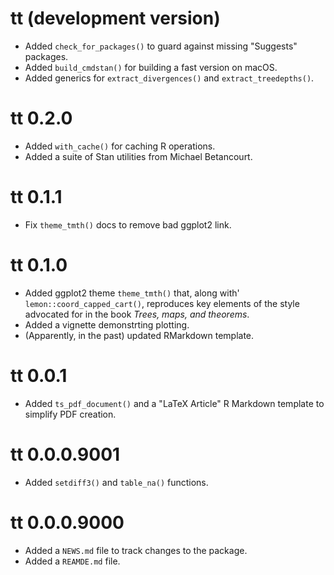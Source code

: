 # tt (development version)

- Added `check_for_packages()` to guard against missing "Suggests" packages.
- Added `build_cmdstan()` for building a fast version on macOS.
- Added generics for `extract_divergences()` and `extract_treedepths()`.

# tt 0.2.0

- Added `with_cache()` for caching R operations.
- Added a suite of Stan utilities from Michael Betancourt.

# tt 0.1.1

- Fix `theme_tmth()` docs to remove bad ggplot2 link.

# tt 0.1.0

- Added ggplot2 theme `theme_tmth()` that, along with'
  `lemon::coord_capped_cart()`, reproduces key elements of the style
  advocated for in the book _Trees, maps, and theorems_.
- Added a vignette demonstrting plotting.
- (Apparently, in the past) updated RMarkdown template.

# tt 0.0.1

- Added `ts_pdf_document()` and a "LaTeX Article" R Markdown template
  to simplify PDF creation.

# tt 0.0.0.9001

- Added `setdiff3()` and `table_na()` functions.

# tt 0.0.0.9000

- Added a `NEWS.md` file to track changes to the package.
- Added a `REAMDE.md` file.
